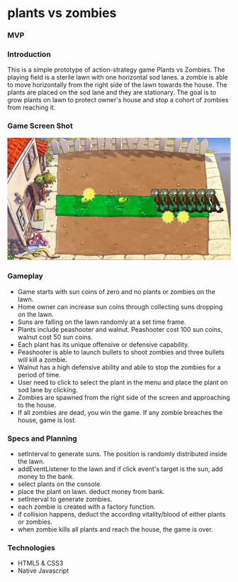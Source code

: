 # plants vs zombies
### MVP
### Introduction
This is a simple prototype of action-strategy game Plants vs Zombies. The playing field is a sterile lawn with one horizontal sod lanes. a zombie is able to move horizontally from the right side of the lawn towards the house. The plants are placed on the sod lane and they are stationary. The goal is to grow plants on lawn to protect owner's house and stop a cohort of zombies from reaching it.
### Game Screen Shot
![ScreenShot](gameScreenShot.png) 
### Gameplay
- Game starts with sun coins of zero and no plants or zombies on the lawn.
- Home owner can increase sun coins through collecting suns dropping on the lawn.
- Suns are falling on the lawn randomly at a set time frame.
- Plants include peashooter and walnut. Peashooter cost 100 sun coins, walnut cost 50 sun coins.
- Each plant has its unique offensive or defensive capability.
- Peashooter is able to launch bullets to shoot zombies and three bullets will kill a zombie.
- Walnut has a high defensive ability and able to stop the zombies for a period of time.
- User need to click to select the plant in the menu and place the plant on sod lane by clicking.
- Zombies are spawned from the right side of the screen and approaching to the house.
- If all zombies are dead, you win the game. If any zombie breaches the house, game is lost.

### Specs and Planning
- setInterval to generate suns. The position is randomly distributed inside the lawn.
- addEventListener to the lawn and if click event's target is the sun, add money to the bank.
- select plants on the console.
- place the plant on lawn. deduct money from bank.
- setInterval to generate zombies.
- each zombie is created with a factory function.
- if collision happens, deduct the according vitality/blood of either plants or zombies.
- when zombie kills all plants and reach the house, the game is over.

### Technologies
- HTML5 & CSS3
- Native Javascript
